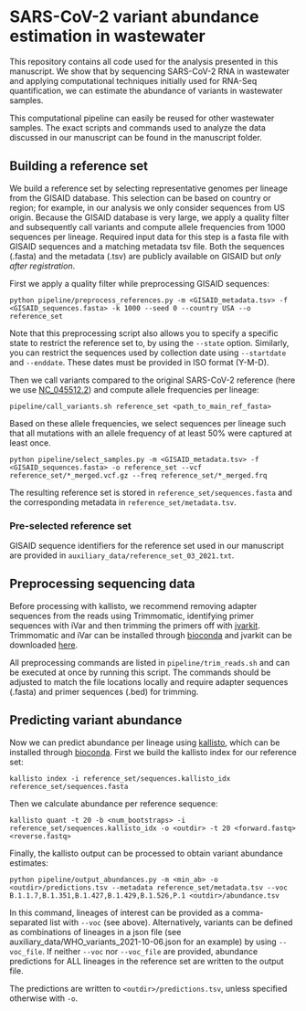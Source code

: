 # SARS-CoV-2 variant abundance estimation in wastewater

This repository contains all code used for the analysis presented in this
manuscript. We show that by sequencing SARS-CoV-2 RNA in wastewater and applying
computational techniques initially used for RNA-Seq quantification, we can
estimate the abundance of variants in wastewater samples.

This computational pipeline can easily be reused for other wastewater samples.
The exact scripts and commands used to analyze the data discussed in our
manuscript can be found in the manuscript folder.


## Building a reference set
We build a reference set by selecting representative genomes per lineage from
the GISAID database. This selection can be based on country or region; for
example, in our analysis we only consider sequences from US origin. Because the
GISAID database is very large, we apply a quality filter and subsequently
call variants and compute allele frequencies from 1000 sequences per lineage.
Required input data for this step is a fasta file with GISAID sequences and a
matching metadata tsv file. Both the sequences (.fasta) and the metadata (.tsv)
are publicly available on GISAID but *only after registration*.

First we apply a quality filter while preprocessing GISAID sequences:

    python pipeline/preprocess_references.py -m <GISAID_metadata.tsv> -f <GISAID_sequences.fasta> -k 1000 --seed 0 --country USA --o reference_set   

Note that this preprocessing script also allows you to specify a specific state
to restrict the reference set to, by using the `--state` option.
Similarly, you can restrict the sequences used by collection date using
`--startdate` and `--enddate`.
These dates must be provided in ISO format (Y-M-D).

Then we call variants compared to the original SARS-CoV-2 reference (here we use 
[NC_045512.2](https://www.ncbi.nlm.nih.gov/nuccore/NC_045512))
and compute allele frequencies per lineage:

    pipeline/call_variants.sh reference_set <path_to_main_ref_fasta>

Based on these allele frequencies, we select sequences per lineage such that all
mutations with an allele frequency of at least 50% were captured at least once.

    python pipeline/select_samples.py -m <GISAID_metadata.tsv> -f <GISAID_sequences.fasta> -o reference_set --vcf reference_set/*_merged.vcf.gz --freq reference_set/*_merged.frq

The resulting reference set is stored in `reference_set/sequences.fasta` and
the corresponding metadata in `reference_set/metadata.tsv`.

### Pre-selected reference set
GISAID sequence identifiers for the reference set used in our manuscript are
provided in `auxiliary_data/reference_set_03_2021.txt`.


## Preprocessing sequencing data
Before processing with kallisto, we recommend removing adapter sequences from
the reads using Trimmomatic, identifying primer sequences with iVar and then
trimming the primers off with [jvarkit](http://lindenb.github.io/jvarkit/Biostar84452).
Trimmomatic and iVar can be installed through [bioconda](http://bioconda.github.io)
and jvarkit can be downloaded [here](http://lindenb.github.io/jvarkit/Biostar84452).

All preprocessing commands are listed in `pipeline/trim_reads.sh` and can be
executed at once by running this script. The commands should be adjusted to
match the file locations locally and require adapter sequences (.fasta) and
primer sequences (.bed) for trimming.

## Predicting variant abundance
Now we can predict abundance per lineage using
[kallisto](https://pachterlab.github.io/kallisto/about), which can be
installed through [bioconda](http://bioconda.github.io).
First we build the kallisto index for our reference set:

    kallisto index -i reference_set/sequences.kallisto_idx reference_set/sequences.fasta

Then we calculate abundance per reference sequence:

    kallisto quant -t 20 -b <num_bootstraps> -i reference_set/sequences.kallisto_idx -o <outdir> -t 20 <forward.fastq> <reverse.fastq>

Finally, the kallisto output can be processed to obtain variant abundance estimates:

    python pipeline/output_abundances.py -m <min_ab> -o <outdir>/predictions.tsv --metadata reference_set/metadata.tsv --voc B.1.1.7,B.1.351,B.1.427,B.1.429,B.1.526,P.1 <outdir>/abundance.tsv

In this command, lineages of interest can be provided as a comma-separated list with 
`--voc` (see above).
Alternatively, variants can be defined as combinations of lineages in a json file 
(see auxiliary_data/WHO_variants_2021-10-06.json for an example) by using `--voc_file`.
If neither `--voc` nor `--voc_file` are provided, abundance predictions for ALL lineages 
in the reference set are written to the output file.

The predictions are written to `<outdir>/predictions.tsv`, unless specified otherwise with `-o`.
